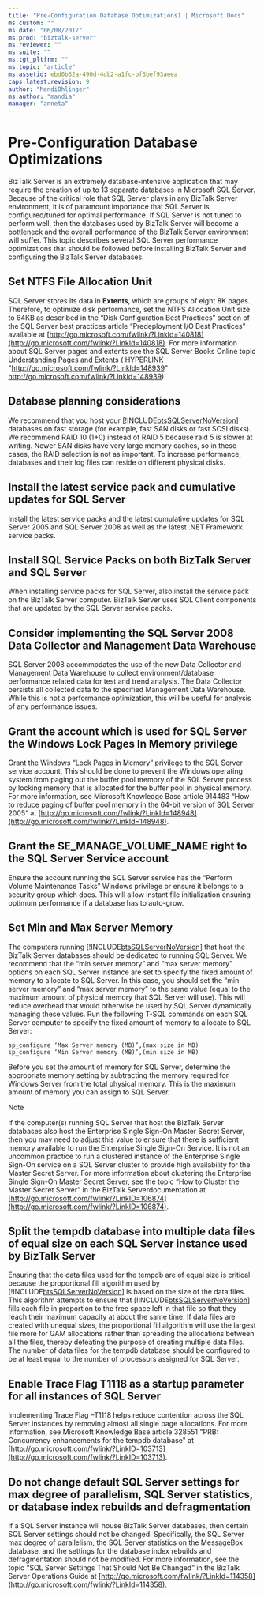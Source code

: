 ```yaml
---
title: "Pre-Configuration Database Optimizations1 | Microsoft Docs"
ms.custom: ""
ms.date: "06/08/2017"
ms.prod: "biztalk-server"
ms.reviewer: ""
ms.suite: ""
ms.tgt_pltfrm: ""
ms.topic: "article"
ms.assetid: ebd0b32a-490d-4db2-a1fc-bf3bef93aeea
caps.latest.revision: 9
author: "MandiOhlinger"
ms.author: "mandia"
manager: "anneta"
---
```

# Pre-Configuration Database Optimizations
BizTalk Server is an extremely database-intensive application that may require the creation of up to 13 separate databases in Microsoft SQL Server. Because of the critical role that SQL Server plays in any BizTalk Server environment, it is of paramount importance that SQL Server is configured/tuned for optimal performance. If SQL Server is not tuned to perform well, then the databases used by BizTalk Server will become a bottleneck and the overall performance of the BizTalk Server environment will suffer. This topic describes several SQL Server performance optimizations that should be followed before installing BizTalk Server and configuring the BizTalk Server databases.  
  
## Set NTFS File Allocation Unit  
 SQL Server stores its data in **Extents**, which are groups of eight 8K pages. Therefore, to optimize disk performance, set the NTFS Allocation Unit size to 64KB as described in the “Disk Configuration Best Practices” section of the SQL Server best practices article “Predeployment I/O Best Practices” available at [http://go.microsoft.com/fwlink/?LinkId=140818](http://go.microsoft.com/fwlink/?LinkId=140818). For more information about SQL Server pages and extents see the SQL Server Books Online topic [Understanding Pages and Extents](http://go.microsoft.com/fwlink/?LinkId=148939) ( HYPERLINK "<http://go.microsoft.com/fwlink/?LinkId=148939>" <http://go.microsoft.com/fwlink/?LinkId=148939>).  
  
## Database planning considerations  
 We recommend that you host your [!INCLUDE[btsSQLServerNoVersion](../includes/btssqlservernoversion-md.md)] databases on fast storage (for example, fast SAN disks or fast SCSI disks). We recommend RAID 10 (1+0) instead of RAID 5 because raid 5 is slower at writing. Newer SAN disks have very large memory caches, so in these cases, the RAID selection is not as important. To increase performance, databases and their log files can reside on different physical disks.  
  
## Install the latest service pack and cumulative updates for SQL Server  
 Install the latest service packs and the latest cumulative updates for SQL Server 2005 and SQL Server 2008 as well as the latest .NET Framework service packs.  
  
## Install SQL Service Packs on both BizTalk Server and SQL Server  
 When installing service packs for SQL Server, also install the service pack on the BizTalk Server computer. BizTalk Server uses SQL Client components that are updated by the SQL Server service packs.  
  
## Consider implementing the SQL Server 2008 Data Collector and Management Data Warehouse  
 SQL Server 2008 accommodates the use of the new Data Collector and Management Data Warehouse to collect environment/database performance related data for test and trend analysis. The Data Collector persists all collected data to the specified Management Data Warehouse. While this is not a performance optimization, this will be useful for analysis of any performance issues.  
  
## Grant the account which is used for SQL Server the Windows Lock Pages In Memory privilege  
 Grant the Windows “Lock Pages in Memory” privilege to the SQL Server service account. This should be done to prevent the Windows operating system from paging out the buffer pool memory of the SQL Server process by locking memory that is allocated for the buffer pool in physical memory. For more information, see Microsoft Knowledge Base article 914483 “How to reduce paging of buffer pool memory in the 64-bit version of SQL Server 2005” at [http://go.microsoft.com/fwlink/?LinkId=148948](http://go.microsoft.com/fwlink/?LinkId=148948).  
  
## Grant the SE_MANAGE_VOLUME_NAME right to the SQL Server Service account  
 Ensure the account running the SQL Server service has the “Perform Volume Maintenance Tasks” Windows privilege or ensure it belongs to a security group which does. This will allow instant file initialization ensuring optimum performance if a database has to auto-grow.  
  
## Set Min and Max Server Memory  
 The computers running [!INCLUDE[btsSQLServerNoVersion](../includes/btssqlservernoversion-md.md)] that host the BizTalk Server databases should be dedicated to running SQL Server. We recommend that the “min server memory” and “max server memory” options on each SQL Server instance are set to specify the fixed amount of memory to allocate to SQL Server. In this case, you should set the “min server memory” and “max server memory” to the same value (equal to the maximum amount of physical memory that SQL Server will use). This will reduce overhead that would otherwise be used by SQL Server dynamically managing these values. Run the following T-SQL commands on each SQL Server computer to specify the fixed amount of memory to allocate to SQL Server:  
  
```  
sp_configure ‘Max Server memory (MB)’,(max size in MB)  
sp_configure ‘Min Server memory (MB)’,(min size in MB)  
```  
  
 Before you set the amount of memory for SQL Server, determine the appropriate memory setting by subtracting the memory required for Windows Server from the total physical memory. This is the maximum amount of memory you can assign to SQL Server.  
  
> [!NOTE]  
>  If the computer(s) running SQL Server that host the BizTalk Server databases also host the Enterprise Single Sign-On Master Secret Server, then you may need to adjust this value to ensure that there is sufficient memory available to run the Enterprise Single Sign-On Service. It is not an uncommon practice to run a clustered instance of the Enterprise Single Sign-On service on a SQL Server cluster to provide high availability for the Master Secret Server. For more information about clustering the Enterprise Single Sign-On Master Secret Server, see the topic “How to Cluster the Master Secret Server” in the BizTalk Serverdocumentation at [http://go.microsoft.com/fwlink/?LinkID=106874](http://go.microsoft.com/fwlink/?LinkID=106874).  
  
## Split the tempdb database into multiple data files of equal size on each SQL Server instance used by BizTalk Server  
 Ensuring that the data files used for the tempdb are of equal size is critical because the proportional fill algorithm used by [!INCLUDE[btsSQLServerNoVersion](../includes/btssqlservernoversion-md.md)] is based on the size of the data files. This algorithm attempts to ensure that [!INCLUDE[btsSQLServerNoVersion](../includes/btssqlservernoversion-md.md)] fills each file in proportion to the free space left in that file so that they reach their maximum capacity at about the same time. If data files are created with unequal sizes, the proportional fill algorithm will use the largest file more for GAM allocations rather than spreading the allocations between all the files, thereby defeating the purpose of creating multiple data files. The number of data files for the tempdb database should be configured to be at least equal to the number of processors assigned for SQL Server.  
  
## Enable Trace Flag T1118 as a startup parameter for all instances of SQL Server  
 Implementing Trace Flag –T1118 helps reduce contention across the SQL Server instances by removing almost all single page allocations. For more information, see Microsoft Knowledge Base article 328551 "PRB: Concurrency enhancements for the tempdb database" at [http://go.microsoft.com/fwlink/?LinkID=103713](http://go.microsoft.com/fwlink/?LinkID=103713).  
  
## Do not change default SQL Server settings for max degree of parallelism, SQL Server statistics, or database index rebuilds and defragmentation  
 If a SQL Server instance will house BizTalk Server databases, then certain SQL Server settings should not be changed. Specifically, the SQL Server max degree of parallelism, the SQL Server statistics on the MessageBox database, and the settings for the database index rebuilds and defragmentation should not be modified. For more information, see the topic “SQL Server Settings That Should Not Be Changed” in the BizTalk Server Operations Guide at [http://go.microsoft.com/fwlink/?LinkId=114358](http://go.microsoft.com/fwlink/?LinkId=114358).